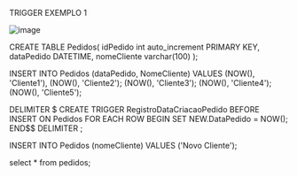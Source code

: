 TRIGGER EXEMPLO 1 

![image](https://github.com/fzkdiniz/Trigger/assets/61026576/b6f126f9-bc8b-4bc6-93a7-eb5dec976f46)

CREATE TABLE Pedidos(
idPedido int auto_increment PRIMARY KEY,
dataPedido DATETIME,
nomeCliente varchar(100)
);

INSERT INTO Pedidos (dataPedido, NomeCliente) VALUES
 (NOW(), 'Cliente1'),
 (NOW(), 'Cliente2');
 (NOW(), 'Cliente3');
 (NOW(), 'Cliente4');
 (NOW(), 'Cliente5');
 
DELIMITER $
CREATE TRIGGER RegistroDataCriacaoPedido
BEFORE INSERT ON Pedidos
FOR EACH ROW
BEGIN
    SET NEW.DataPedido = NOW();
END$$
DELIMITER ;

INSERT INTO Pedidos (nomeCliente) VALUES ('Novo Cliente');

select * from pedidos;
